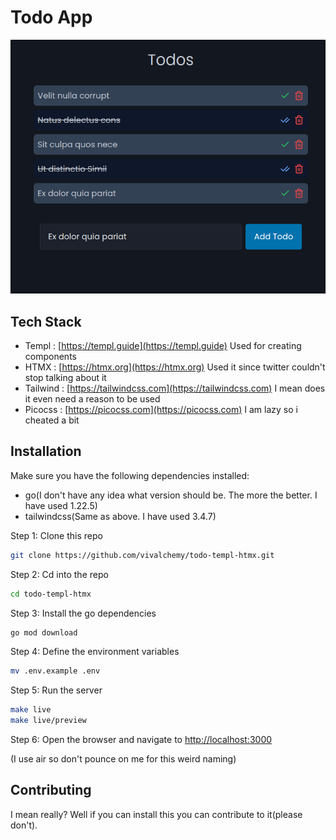 # Todo App

![preview image](./assets/preview.png)

## Tech Stack

- Templ : [https://templ.guide](https://templ.guide)
  Used for creating components
- HTMX : [https://htmx.org](https://htmx.org)
  Used it since twitter couldn't stop talking about it
- Tailwind : [https://tailwindcss.com](https://tailwindcss.com)
  I mean does it even need a reason to be used
- Picocss : [https://picocss.com](https://picocss.com)
  I am lazy so i cheated a bit

## Installation

Make sure you have the following dependencies installed:

- go(I don't have any idea what version should be. The more the better. I have used 1.22.5)
- tailwindcss(Same as above. I have used 3.4.7)

Step 1: Clone this repo

```sh
git clone https://github.com/vivalchemy/todo-templ-htmx.git
```

Step 2: Cd into the repo

```sh
cd todo-templ-htmx
```

Step 3: Install the go dependencies

```sh
go mod download
```

Step 4: Define the environment variables

```sh
mv .env.example .env
```

Step 5: Run the server

```sh
make live
make live/preview
```

Step 6: Open the browser and navigate to [http://localhost:3000](http://localhost:3000)

(I use air so don't pounce on me for this weird naming)

## Contributing

I mean really?
Well if you can install this you can contribute to it(please don't).

